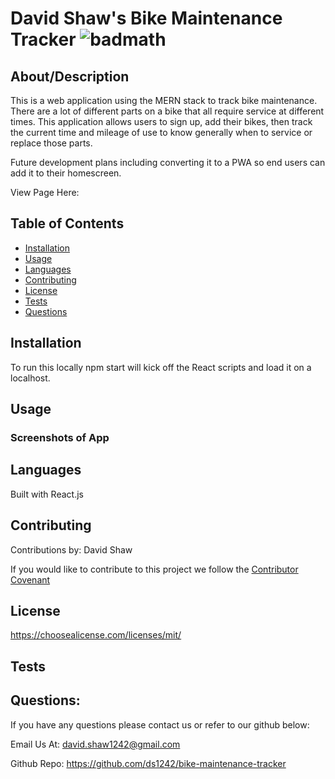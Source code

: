  # David Shaw's Bike Maintenance Tracker ![badmath](https://img.shields.io/badge/license-MIT-blue)

  ## About/Description

  This is a web application using the MERN stack to track bike maintenance.  There are a lot of different parts on a bike that all require service at different times.  This application allows users to sign up, add their bikes, then track the current time and mileage of use to know generally when to service or replace those parts. 

  Future development plans including converting it to a PWA so end users can add it to their homescreen.

  View Page Here:

  ## Table of Contents

  * [Installation](#installation)
  * [Usage](#usage)
  * [Languages](#languages)
  * [Contributing](#contributing)
  * [License](#license)
  * [Tests](#tests)
  * [Questions](#questions)
  
  ## Installation

  To run this locally npm start will kick off the React scripts and load it on a localhost.

  ## Usage

  ### Screenshots of App

 

  ## Languages

  Built with React.js

  ## Contributing

  Contributions by: David Shaw

  If you would like to contribute to this project we follow the [Contributor Covenant](https://www.contributor-covenant.org/)

  ## License

  https://choosealicense.com/licenses/mit/

  ## Tests

  <!-- Tests were written to help ensure each component renders correct as well as some tests to ensure contained information is correct.  The built in React npm run test will kick off these tests. -->

  ## Questions:

  If you have any questions please contact us or refer to our github below:

  Email Us At: david.shaw1242@gmail.com

  Github Repo: https://github.com/ds1242/bike-maintenance-tracker